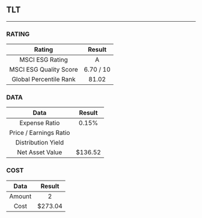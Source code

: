 ## TLT
----
### RATING

|Rating|Result|
|:----:|:---:|
|MSCI ESG Rating|A|
|MSCI ESG Quality Score|6.70 / 10|
|Global Percentile Rank|81.02|

### DATA

|Data|Result|
|:----:|:---:|
|Expense Ratio|0.15%|
|Price / Earnings Ratio||
|Distribution Yield||
|Net Asset Value|$136.52|

### COST

|Data|Result|
|:----:|:---:|
|Amount|2|
|Cost|$273.04|
